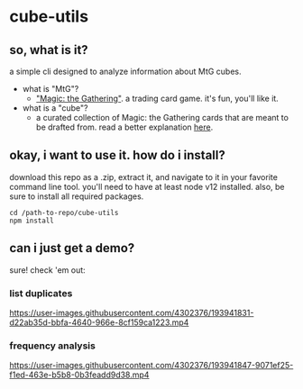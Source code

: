 # cube-utils

## so, what is it?

a simple cli designed to analyze information about MtG cubes.

- what is "MtG"?
  - ["Magic: the Gathering"](https://magic.wizards.com/en). a trading card game. it's fun, you'll like it.
- what is a "cube"?
  - a curated collection of Magic: the Gathering cards that are meant to be drafted from. read a better explanation [here](https://magic.wizards.com/en/articles/archive/how-build/building-your-first-cube-2016-05-19).

## okay, i want to use it. how do i install?

download this repo as a .zip, extract it, and navigate to it in your favorite command line tool. you'll need to have at least node v12 installed. also, be sure to install all required packages.

```console
cd /path-to-repo/cube-utils
npm install
```

## can i just get a demo?

sure! check 'em out:

### list duplicates

https://user-images.githubusercontent.com/4302376/193941831-d22ab35d-bbfa-4640-966e-8cf159ca1223.mp4

### frequency analysis

https://user-images.githubusercontent.com/4302376/193941847-9071ef25-f1ed-463e-b5b8-0b3feadd9d38.mp4
